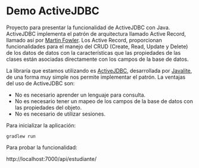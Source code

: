 # Demo ActiveJDBC

Proyecto para presentar la funcionalidad de ActiveJDBC con Java. ActiveJDBC implementa
el patrón de arquitectura llamado Active Record, llamado así por [Martin Fowler](https://es.wikipedia.org/wiki/Martin_Fowler).
Los Active Record, proporcionan funcionalidades para el manejo del CRUD (Create, Read, Update y Delete) de los datos de datos
con la características que las propiedades de las clases están asociadas directamente con los campos de la base de datos.

La libraría que estamos utilizando es [ActiveJDBC](https://javalite.io/activejdbc), desarrollada por [Javalite](ttps://javalite.io),
de una forma muy simple nos permite implementar el patrón. La ventajas del uso de ActiveJDBC son:

- No es necesario aprender un lenguaje para consulta.
- No es necesario tener un mapeo de los campos de la base de datos con las propiedades del objeto.
- No es necesario de utilizar sesiones.

Para inicializar la aplicación:

`gradlew run`

Para probar la funcionalidad:

http://localhost:7000/api/estudiante/